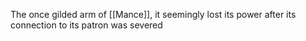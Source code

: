 The once gilded arm of [[Mance]], it seemingly lost its power after its connection to its patron was severed
